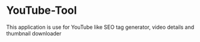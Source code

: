 # YouTube-Tool
This application is use for YouTube like SEO tag generator, video details and thumbnail downloader
